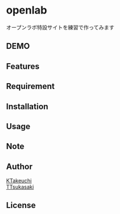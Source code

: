 # openlab
 
オープンラボ特設サイトを練習で作ってみます
 
## DEMO
 

 
## Features
 

 
## Requirement
 
 
## Installation


 
## Usage


 
## Note


 
## Author
[KTakeuchi](https://github.com/Howellm)  
[TTsukasaki](https://github.com/tayoon)

 
## License

